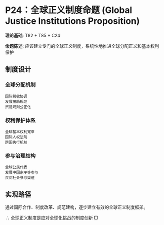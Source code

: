 # P24：全球正义制度命题 (Global Justice Institutions Proposition)  

**理论基础**: T82 + T85 + C24  

**命题陈述**: 应该建立专门的全球正义制度，系统性地推进全球分配正义和基本权利保护  

## 制度设计  

### 全球分配机制  
```  
国际税收协调  
发展援助规范  
贸易规则公正化  
```  

### 权利保护体系  
```  
全球基本权利宪章  
国际人权法院  
跨国执行机制  
```  

### 参与治理结构  
```  
全球公民代表  
发展中国家平等参与  
民间社会参与渠道  
```  

## 实现路径  

通过国际合作、制度改革、规范建构，逐步建立有效的全球正义制度框架。  

∴ 全球正义制度是应对全球化挑战的制度创新 □  